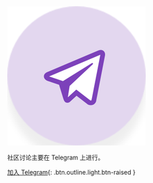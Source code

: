 ![Telegram](/assets/community/telegram.svg)

社区讨论主要在 Telegram 上进行。

[加入 Telegram](https://t.me/eosdacio){: .btn.outline.light.btn-raised }